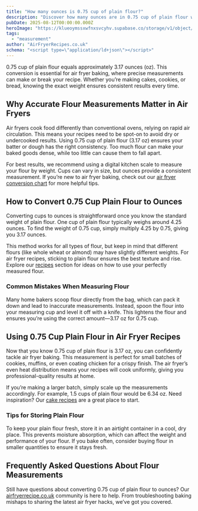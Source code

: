```yaml
---
title: "How many ounces is 0.75 cup of plain flour?"
description: "Discover how many ounces are in 0.75 cup of plain flour with our easy conversion guide. Perfect for air fryer baking accuracy!"
pubDate: 2025-08-12T00:00:00.000Z
heroImage: "https://klueoymssxwfnxsvcyhv.supabase.co/storage/v1/object/public/md/how-many-ounces-is-0-75-cup-of-plain-flour-d7ac6e27.webp"
tags:
  - "measurement"
author: "AirFryerRecipes.co.uk"
schema: "<script type=\"application/ld+json\"></script>"
---
```


<p>0.75 cup of plain flour equals approximately 3.17 ounces (oz). This conversion is essential for air fryer baking, where precise measurements can make or break your recipe. Whether you’re making cakes, cookies, or bread, knowing the exact weight ensures consistent results every time.</p>

<h2>Why Accurate Flour Measurements Matter in Air Fryers</h2>
<p>Air fryers cook food differently than conventional ovens, relying on rapid air circulation. This means your recipes need to be spot-on to avoid dry or undercooked results. Using 0.75 cup of plain flour (3.17 oz) ensures your batter or dough has the right consistency. Too much flour can make your baked goods dense, while too little can cause them to fall apart.</p>
<p>For best results, we recommend using a digital kitchen scale to measure your flour by weight. Cups can vary in size, but ounces provide a consistent measurement. If you’re new to air fryer baking, check out our <a href=https://www.airfryerrecipe.co.uk/air-fryer-conversion-chart>air fryer conversion chart</a> for more helpful tips.</p>

<h2>How to Convert 0.75 Cup Plain Flour to Ounces</h2>
<p>Converting cups to ounces is straightforward once you know the standard weight of plain flour. One cup of plain flour typically weighs around 4.25 ounces. To find the weight of 0.75 cup, simply multiply 4.25 by 0.75, giving you 3.17 ounces.</p>
<p>This method works for all types of flour, but keep in mind that different flours (like whole wheat or almond) may have slightly different weights. For air fryer recipes, sticking to plain flour ensures the best texture and rise. Explore our <a href=https://www.airfryerrecipe.co.uk/recipes>recipes</a> section for ideas on how to use your perfectly measured flour.</p>

<h3>Common Mistakes When Measuring Flour</h3>
<p>Many home bakers scoop flour directly from the bag, which can pack it down and lead to inaccurate measurements. Instead, spoon the flour into your measuring cup and level it off with a knife. This lightens the flour and ensures you’re using the correct amount—3.17 oz for 0.75 cup.</p>

<h2>Using 0.75 Cup Plain Flour in Air Fryer Recipes</h2>
<p>Now that you know 0.75 cup of plain flour is 3.17 oz, you can confidently tackle air fryer baking. This measurement is perfect for small batches of cookies, muffins, or even coating chicken for a crispy finish. The air fryer’s even heat distribution means your recipes will cook uniformly, giving you professional-quality results at home.</p>
<p>If you’re making a larger batch, simply scale up the measurements accordingly. For example, 1.5 cups of plain flour would be 6.34 oz. Need inspiration? Our <a href=https://www.airfryerrecipe.co.uk/recipe-category/cakes>cake recipes</a> are a great place to start.</p>

<h3>Tips for Storing Plain Flour</h3>
<p>To keep your plain flour fresh, store it in an airtight container in a cool, dry place. This prevents moisture absorption, which can affect the weight and performance of your flour. If you bake often, consider buying flour in smaller quantities to ensure it stays fresh.</p>

<h2>Frequently Asked Questions About Flour Measurements</h2>
<p>Still have questions about converting 0.75 cup of plain flour to ounces? Our <a href=https://www.airfryerrecipe.co.uk>airfryerrecipe.co.uk</a> community is here to help. From troubleshooting baking mishaps to sharing the latest air fryer hacks, we’ve got you covered.</p>